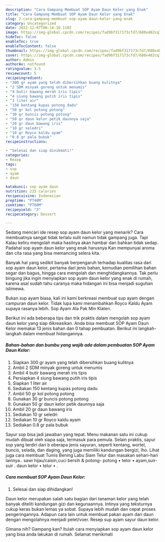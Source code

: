 ```yaml
---
description: "Cara Gampang Membuat SOP Ayam Daun Kelor yang Enak"
title: "Cara Gampang Membuat SOP Ayam Daun Kelor yang Enak"
slug: 2-cara-gampang-membuat-sop-ayam-daun-kelor-yang-enak
category: Uncategorized
date: 2022-12-07T00:14:10.110Z
image: https://img-global.cpcdn.com/recipes/fad9bf317173cfd7/680x482cq70/sop-ayam-daun-kelor-foto-resep-utama.jpg
hideToc: false
enableToc: true
enableTocContent: false
thumbnail: https://img-global.cpcdn.com/recipes/fad9bf317173cfd7/680x482cq70/sop-ayam-daun-kelor-foto-resep-utama.jpg
cover: https://img-global.cpcdn.com/recipes/fad9bf317173cfd7/680x482cq70/sop-ayam-daun-kelor-foto-resep-utama.jpg
author: Admin
authorAv: notfound
ratingvalue: 3.5
reviewcount: 5
recipeingredient:
- "300 gr ayam yang telah dibersihkan buang kulitnya"
- "2 SDM minyak goreng untuk menumis"
- "4 butir bawang merah iris tipis"
- "4 siung bawang putih iris tipis"
- "1 liter air"
- "150 kentang kupas potong dadu"
- "50 gr kol potong potong"
- "30 gr buncis potong potong"
- "50 gr daun kelor petik daunnya saja"
- "20 gr daun bawang iris"
- "10 gr seledri"
- "10 gr Royco kaldu ayam"
- "0.8 gr pala bubuk"
recipeinstructions:

- "Selesai dan siap dinikmati!"
categories:
- Resep
tags:
- sop
- ayam
- daun

katakunci: sop ayam daun 
nutrition: 225 calories
recipecuisine: Indonesian
preptime: "PT40M"
cooktime: "PT60M"
recipeyield: "3"
recipecategory: Dessert

---
```



Sedang mencari ide resep sop ayam daun kelor yang menarik? Cara membuatnya sangat tidak terlalu sulit namun tidak gampang juga. Tapi Kalau keliru mengolah maka hasilnya akan hambar dan bahkan tidak sedap. Padahal sop ayam daun kelor yang enak harusnya Kan mempunyai aroma dan cita rasa yang bisa memancing selera kita.


Banyak hal yang sedikit banyak berpengaruh terhadap kualitas rasa dari sop ayam daun kelor, pertama dari jenis bahan, kemudian pemilihan bahan segar dan bagus, hingga cara mengolah dan menghidangkannya. Tak perlu bingung jika ingin menyiapkan sop ayam daun kelor yang enak di rumah, karena asal sudah tahu caranya maka hidangan ini bisa menjadi suguhan istimewa.

Bukan sup ayam biasa, kali ini kami berkreasi membuat sup ayam dengan campuran daun kelor. Tidak lupa kami menambahkan Royco Kaldu Ayam supaya rasanya lebih. Sop Ayam Ala Pak Min Klaten.


Berikut ini ada beberapa tips dan trik praktis dalam mengolah sop ayam daun kelor yang siap dikreasikan. Anda bisa membuat SOP Ayam Daun Kelor memakai 13 jenis bahan dan 0 tahap pembuatan. Berikut ini langkah-langkah dalam membuat hidangannya.

<!--inarticleads1-->

##### Bahan-bahan dan bumbu yang wajib ada dalam pembuatan SOP Ayam Daun Kelor:

1. Siapkan 300 gr ayam yang telah dibersihkan buang kulitnya
1. Ambil 2 SDM minyak goreng untuk menumis
1. Ambil 4 butir bawang merah iris tipis
1. Persiapkan 4 siung bawang putih iris tipis
1. Siapkan 1 liter air
1. Sediakan 150 kentang kupas potong dadu
1. Ambil 50 gr kol potong potong
1. Gunakan 30 gr buncis potong potong
1. Gunakan 50 gr daun kelor petik daunnya saja
1. Ambil 20 gr daun bawang iris
1. Sediakan 10 gr seledri
1. Sediakan 10 gr Royco kaldu ayam
1. Sediakan 0.8 gr pala bubuk


Sayur sop bisa jadi jawaban yang tepat. Menu makanan satu ini cukup mudah dibuat oleh siapa saja, termasuk para pemula. Selain praktis, sayur sop yang terdiri dari b eberapa jenis sayuran, seperti kentang, wortel, buncis, selada, dan daging, yang juga memiliki kandungan bergizi, lho. Lihat juga cara membuat Tumis Bening Labu Siam Telur dan masakan sehari-hari lainnya.. sawi hijau/caisin,cuci bersih &amp; potong- potong • telor • ayam,suir-suir . daun kelor • telur • . 

<!--inarticleads2-->

##### Cara membuat SOP Ayam Daun Kelor:


1. Selesai dan siap dihidangkan!

Daun kelor merupakan salah satu bagian dari tanaman kelor yang telah banyak diteliti kandungan gizi dan kegunaannya. Intinya yang teksturnya cukup keras bukan lemas ya sobat. Supaya lebih mudah dan cepat proses pengeringannya. Adapun cara lain untuk membuat pakan ayam dari daun dengan mengolahnya menjadi pelet/voer. Resep sup ayam sayur daun kelor. 

Gimana nih? Gampang kan? Itulah cara menyiapkan sop ayam daun kelor yang bisa anda lakukan di rumah. Selamat menikmati
